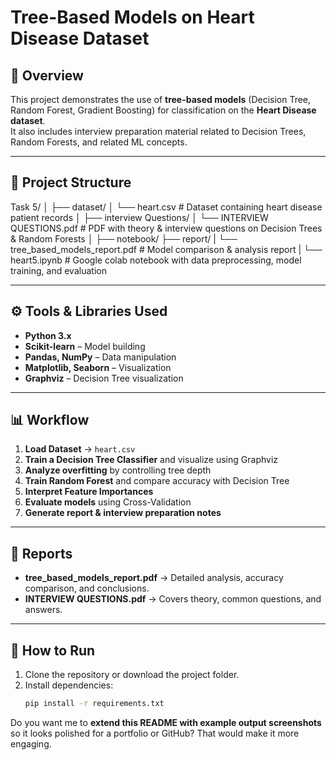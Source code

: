 # Tree-Based Models on Heart Disease Dataset

## 📌 Overview
This project demonstrates the use of **tree-based models** (Decision Tree, Random Forest, Gradient Boosting) for classification on the **Heart Disease dataset**.  
It also includes interview preparation material related to Decision Trees, Random Forests, and related ML concepts.

---

## 📂 Project Structure
Task 5/
│
├── dataset/
│ └── heart.csv # Dataset containing heart disease patient records
│
├── interview Questions/
│ └── INTERVIEW QUESTIONS.pdf # PDF with theory & interview questions on Decision Trees & Random Forests
│
├── notebook/
  ├── report/
  |     └── tree_based_models_report.pdf # Model comparison & analysis report
  |
  └── heart5.ipynb # Google colab notebook with data preprocessing, model training, and evaluation



---

## ⚙️ Tools & Libraries Used
- **Python 3.x**
- **Scikit-learn** – Model building
- **Pandas, NumPy** – Data manipulation
- **Matplotlib, Seaborn** – Visualization
- **Graphviz** – Decision Tree visualization

---

## 📊 Workflow
1. **Load Dataset** → `heart.csv`
2. **Train a Decision Tree Classifier** and visualize using Graphviz
3. **Analyze overfitting** by controlling tree depth
4. **Train Random Forest** and compare accuracy with Decision Tree
5. **Interpret Feature Importances**
6. **Evaluate models** using Cross-Validation
7. **Generate report & interview preparation notes**

---

## 📑 Reports
- **tree_based_models_report.pdf** → Detailed analysis, accuracy comparison, and conclusions.
- **INTERVIEW QUESTIONS.pdf** → Covers theory, common questions, and answers.

---

## 🚀 How to Run
1. Clone the repository or download the project folder.
2. Install dependencies:
   ```bash
   pip install -r requirements.txt


Do you want me to **extend this README with example output screenshots** so it looks polished for a portfolio or GitHub? That would make it more engaging.
